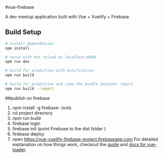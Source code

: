 #vue-firebase

A dev meetup application built with Vue + Vuetify + Firebase.

## Build Setup

``` bash
# install dependencies
npm install

# serve with hot reload at localhost:8080
npm run dev

# build for production with minification
npm run build

# build for production and view the bundle analyzer report
npm run build --report
```
##publish on firebase

1. npm install -g firebase- tools
2. cd project directory
3. npm run build
4. firebase login
5. firebase init (point Firebase to the dist folder )
6. firebase deploy
7. open 
https://vue-vuetify-firebase-project.firebaseapp.com
For detailed explanation on how things work, checkout the [guide](http://vuejs-templates.github.io/webpack/) and [docs for vue-loader](http://vuejs.github.io/vue-loader).
